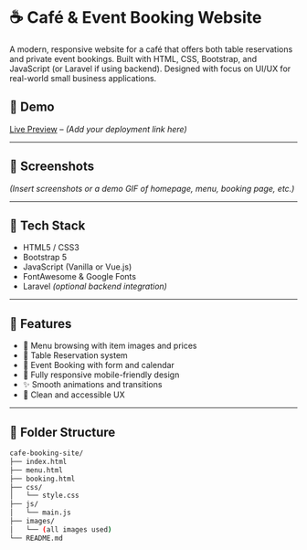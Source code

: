 # ☕ Café & Event Booking Website

A modern, responsive website for a café that offers both table reservations and private event bookings. Built with HTML, CSS, Bootstrap, and JavaScript (or Laravel if using backend). Designed with focus on UI/UX for real-world small business applications.

## 🔗 Demo

[Live Preview](#) – *(Add your deployment link here)*

---

## 📸 Screenshots

*(Insert screenshots or a demo GIF of homepage, menu, booking page, etc.)*

---

## 🧰 Tech Stack

- HTML5 / CSS3
- Bootstrap 5
- JavaScript (Vanilla or Vue.js)
- FontAwesome & Google Fonts
- Laravel *(optional backend integration)*

---

## 🎯 Features

- 📜 Menu browsing with item images and prices  
- 📅 Table Reservation system  
- 🎉 Event Booking with form and calendar  
- 📱 Fully responsive mobile-friendly design  
- ✨ Smooth animations and transitions  
- 🧠 Clean and accessible UX

---

## 📁 Folder Structure

```bash
cafe-booking-site/
├── index.html
├── menu.html
├── booking.html
├── css/
│   └── style.css
├── js/
│   └── main.js
├── images/
│   └── (all images used)
└── README.md
